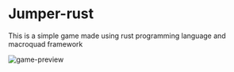 # Jumper-rust
This is a simple game made using rust programming language and macroquad framework 

![game-preview](jumper.gif)
